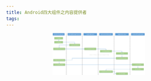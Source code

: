 ```yaml
---
title: Android四大组件之内容提供者
tags:
---
```




<center>
    <img src="../images/android/android-contentprovider-start.png" width="50%"/>
</center>







[](https://www.cnblogs.com/huansky/p/13837431.html)